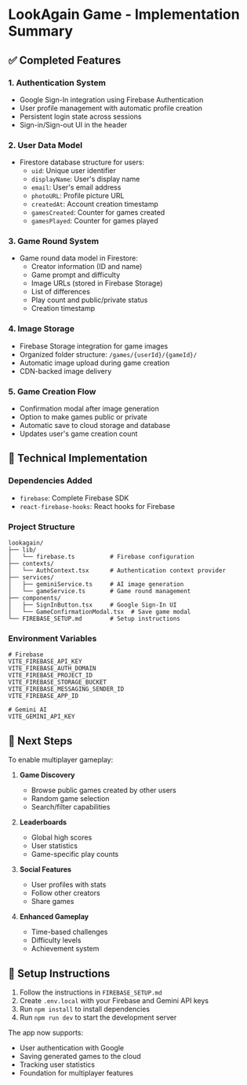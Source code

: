 # LookAgain Game - Implementation Summary

## ✅ Completed Features

### 1. **Authentication System**
- Google Sign-In integration using Firebase Authentication
- User profile management with automatic profile creation
- Persistent login state across sessions
- Sign-in/Sign-out UI in the header

### 2. **User Data Model**
- Firestore database structure for users:
  - `uid`: Unique user identifier
  - `displayName`: User's display name
  - `email`: User's email address
  - `photoURL`: Profile picture URL
  - `createdAt`: Account creation timestamp
  - `gamesCreated`: Counter for games created
  - `gamesPlayed`: Counter for games played

### 3. **Game Round System**
- Game round data model in Firestore:
  - Creator information (ID and name)
  - Game prompt and difficulty
  - Image URLs (stored in Firebase Storage)
  - List of differences
  - Play count and public/private status
  - Creation timestamp

### 4. **Image Storage**
- Firebase Storage integration for game images
- Organized folder structure: `/games/{userId}/{gameId}/`
- Automatic image upload during game creation
- CDN-backed image delivery

### 5. **Game Creation Flow**
- Confirmation modal after image generation
- Option to make games public or private
- Automatic save to cloud storage and database
- Updates user's game creation count

## 🔧 Technical Implementation

### Dependencies Added
- `firebase`: Complete Firebase SDK
- `react-firebase-hooks`: React hooks for Firebase

### Project Structure
```
lookagain/
├── lib/
│   └── firebase.ts          # Firebase configuration
├── contexts/
│   └── AuthContext.tsx      # Authentication context provider
├── services/
│   ├── geminiService.ts     # AI image generation
│   └── gameService.ts       # Game round management
├── components/
│   ├── SignInButton.tsx     # Google Sign-In UI
│   └── GameConfirmationModal.tsx  # Save game modal
└── FIREBASE_SETUP.md        # Setup instructions
```

### Environment Variables
```
# Firebase
VITE_FIREBASE_API_KEY
VITE_FIREBASE_AUTH_DOMAIN
VITE_FIREBASE_PROJECT_ID
VITE_FIREBASE_STORAGE_BUCKET
VITE_FIREBASE_MESSAGING_SENDER_ID
VITE_FIREBASE_APP_ID

# Gemini AI
VITE_GEMINI_API_KEY
```

## 🚀 Next Steps

To enable multiplayer gameplay:

1. **Game Discovery**
   - Browse public games created by other users
   - Random game selection
   - Search/filter capabilities

2. **Leaderboards**
   - Global high scores
   - User statistics
   - Game-specific play counts

3. **Social Features**
   - User profiles with stats
   - Follow other creators
   - Share games

4. **Enhanced Gameplay**
   - Time-based challenges
   - Difficulty levels
   - Achievement system

## 📝 Setup Instructions

1. Follow the instructions in `FIREBASE_SETUP.md`
2. Create `.env.local` with your Firebase and Gemini API keys
3. Run `npm install` to install dependencies
4. Run `npm run dev` to start the development server

The app now supports:
- User authentication with Google
- Saving generated games to the cloud
- Tracking user statistics
- Foundation for multiplayer features
